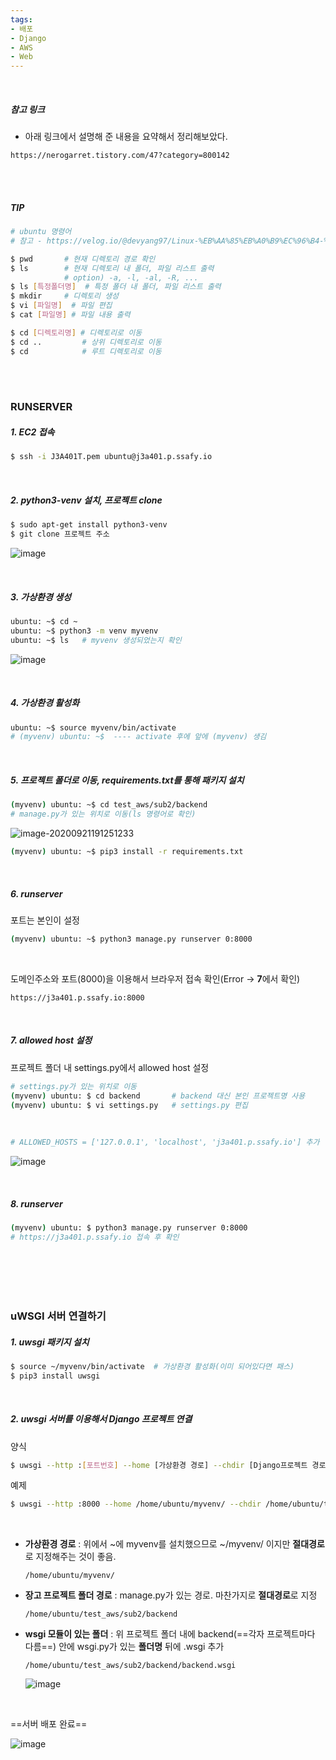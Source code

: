 ```yaml
---
tags:
- 배포
- Django
- AWS
- Web
---
```




<br/>

##### 참고 링크

- 아래 링크에서 설명해 준 내용을 요약해서 정리해보았다.

```url
https://nerogarret.tistory.com/47?category=800142
```

<br/>

<br/>

##### TIP

```bash
# ubuntu 명령어
# 참고 - https://velog.io/@devyang97/Linux-%EB%AA%85%EB%A0%B9%EC%96%B4-%EC%A0%95%EB%A6%AC-Ubuntu-%EC%82%AC%EC%9A%A9

$ pwd		# 현재 디렉토리 경로 확인
$ ls		# 현재 디렉토리 내 폴더, 파일 리스트 출력
			# option) -a, -l, -al, -R, ...
$ ls [특정폴더명]  # 특정 폴더 내 폴더, 파일 리스트 출력
$ mkdir		# 디렉토리 생성
$ vi [파일명]	# 파일 편집
$ cat [파일명] # 파일 내용 출력

$ cd [디렉토리명] # 디렉토리로 이동
$ cd .. 		# 상위 디렉토리로 이동
$ cd			# 루트 디렉토리로 이동
```



<br/><br/>

### RUNSERVER

##### 1. EC2 접속

```bash
$ ssh -i J3A401T.pem ubuntu@j3a401.p.ssafy.io
```

<br/>

##### 2. python3-venv 설치, 프로젝트 clone

```bash
$ sudo apt-get install python3-venv
$ git clone 프로젝트 주소
```

![image](https://user-images.githubusercontent.com/33229855/93755079-acc4ba80-fc3d-11ea-87f1-7fc060e165c6.png)

<br/>

##### 3. 가상환경 생성

```bash
ubuntu: ~$ cd ~
ubuntu: ~$ python3 -m venv myvenv
ubuntu: ~$ ls	# myvenv 생성되었는지 확인
```

![image](https://user-images.githubusercontent.com/33229855/93755312-05945300-fc3e-11ea-91e1-1158a58bd4e9.png)

<br/>

##### 4. 가상환경 활성화

```bash
ubuntu: ~$ source myvenv/bin/activate
# (myvenv) ubuntu: ~$  ---- activate 후에 앞에 (myvenv) 생김
```

<br/>

##### 5. 프로젝트 폴더로 이동, requirements.txt를 통해 패키지 설치

```bash
(myvenv) ubuntu: ~$ cd test_aws/sub2/backend
# manage.py가 있는 위치로 이동(ls 명령어로 확인)
```

![image-20200921191251233](C:\Users\multicampus\AppData\Roaming\Typora\typora-user-images\image-20200921191251233.png)

```bash
(myvenv) ubuntu: ~$ pip3 install -r requirements.txt
```

<br/>

##### 6. runserver

포트는 본인이 설정

```bash
(myvenv) ubuntu: ~$ python3 manage.py runserver 0:8000
```

<br/>

도메인주소와 포트(8000)을 이용해서 브라우저 접속 확인(Error -> **7**에서 확인)

```
https://j3a401.p.ssafy.io:8000
```

<br/>

##### 7. allowed host 설정

프로젝트 폴더 내 settings.py에서 allowed host 설정

```bash
# settings.py가 있는 위치로 이동
(myvenv) ubuntu: $ cd backend		# backend 대신 본인 프로젝트명 사용
(myvenv) ubuntu: $ vi settings.py	# settings.py 편집
```

<br/>

```bash
# ALLOWED_HOSTS = ['127.0.0.1', 'localhost', 'j3a401.p.ssafy.io'] 추가
```

![image](https://user-images.githubusercontent.com/33229855/93756273-c6670180-fc3f-11ea-9753-f7e316aee822.png)

<br/>

##### 8. runserver

```bash
(myvenv) ubuntu: $ python3 manage.py runserver 0:8000
# https://j3a401.p.ssafy.io 접속 후 확인
```

<br/><br/><br/><br/>



### uWSGI 서버 연결하기

##### 1. uwsgi 패키지 설치

```bash
$ source ~/myvenv/bin/activate  # 가상환경 활성화(이미 되어있다면 패스)
$ pip3 install uwsgi
```

<br/>

##### 2. uwsgi 서버를 이용해서 Django 프로젝트 연결

양식

```bash
$ uwsgi --http :[포트번호] --home [가상환경 경로] --chdir [Django프로젝트 경로] -w [wsgi 모듈이 있는 폴더].wsgi
```

예제

```bash
$ uwsgi --http :8000 --home /home/ubuntu/myvenv/ --chdir /home/ubuntu/test_aws/sub2/backend -w /home/ubuntu/test_aws/sub2/backend/backend.wsgi
```

<br/>

- **가상환경 경로** : 위에서 ~에 myvenv를 설치했으므로 ~/myvenv/ 이지만 **절대경로**로 지정해주는 것이 좋음.

  `/home/ubuntu/myvenv/`

- **장고 프로젝트 폴더 경로** : manage.py가 있는 경로. 마찬가지로 **절대경로**로 지정

  `/home/ubuntu/test_aws/sub2/backend`

- **wsgi 모듈이 있는 폴더** : 위 프로젝트 폴더 내에 backend(==각자 프로젝트마다 다름==) 안에 wsgi.py가 있는 **폴더명** 뒤에 .wsgi 추가

  `/home/ubuntu/test_aws/sub2/backend/backend.wsgi`

  ![image](https://user-images.githubusercontent.com/33229855/93757308-7b4dee00-fc41-11ea-9126-649c323926db.png)

<br/>

==서버 배포 완료==

![image](https://user-images.githubusercontent.com/33229855/93757764-44c4a300-fc42-11ea-9ead-5fed12b1c237.png)



<br/><br/>

<br/><br/><br/>



































